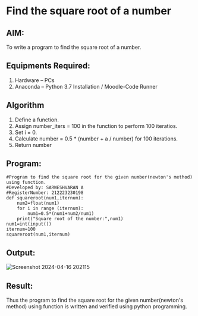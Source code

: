 # Find the square root of a number

## AIM:
To write a program to find the square root of a number.

## Equipments Required:
1. Hardware – PCs
2. Anaconda – Python 3.7 Installation / Moodle-Code Runner

## Algorithm
1. Define a function.
2. Assign number_iters = 100 in the function to perform 100 iteratios.
3. Set i = 0.
4. Calculate  number = 0.5 * (number + a / number) for 100 iterations.
5. Return number

## Program:
```
#Program to find the square root for the given number(newton's method) using function.
#Developed by: SARWESHVARAN A
#RegisterNumber: 212223230198
def squareroot(num1,iternum):
    num2=float(num1)
    for i in range (iternum):
        num1=0.5*(num1+num2/num1)
    print("Square root of the number:",num1)
num1=int(input())
iternum=100
squareroot(num1,iternum)
```
## Output:
![Screenshot 2024-04-16 202115](https://github.com/SarweshvaranA/Square-root-of-a-number/assets/146930981/4e7faf7b-9631-4a05-b2de-1f3b239f537b)

## Result:
Thus the program to find the square root for the given number(newton's method) using function is written and verified using python programming.
